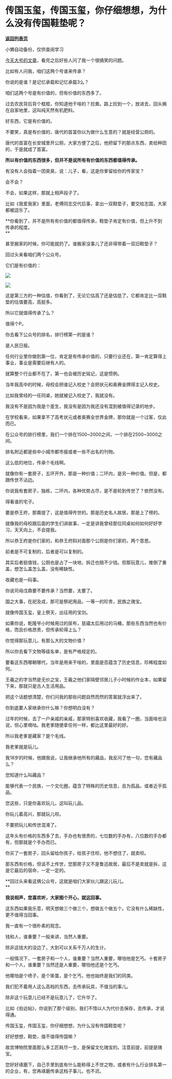 # 传国玉玺，传国玉玺，你仔细想想，为什么没有传国鞋垫呢？

[**返回列表页**](/gzh/记忆承载3)

小懒自动备份，仅供查阅学习

[今天大号的文章](http://mp.weixin.qq.com/s?__biz=MzU0MjYwNDU2Mw==&mid=2247496400&idx=1&sn=78e73781ef8a01d1e5110e9c36c417a0&chksm=fb1a9eaccc6d17ba430b44f9dc4fd52df2d73853afbbd7d53b4702712bc9e961db733c9049a9&scene=21#wechat_redirect)，看完之后好些人问了我一个很搞笑的问题。  

  

比如有人问我，咱们这两个号谁来传承？

  

你说的是谁？是记忆承载和记忆承载3么？  

  

咱们这两个号是有价值的，但有价值的东西多了。  

  

过去农民背后背个框框，你知道他干啥的？捡粪。路上捡到一个，放进去，回头搁在自家地里，这叫纯天然有机肥料。  

  

好东西，它是有价值的。  

  

不要笑，真是有价值的，唐代的首富你以为做什么生意的？就是经营公厕的。

  

唐代的首富在长安城里开公厕，大家方便了之后，他把留下的那点东西，卖给种田的，于是就成了首富。

  

 **所以有价值的东西很多，但并不是说所有有价值的东西都值得传承。**

  

有没有人会指着一团臭臭，说：儿子，看，这是你爹留给你的传家宝？

  

会不会？

  

不会，如果这样，那就上相声段子了。

  

比如《我爱我家》里面，老傅同志交代后事，拿出一双鞋垫子，要交给志国，大家都被逗乐了。

  

 **你看到了，并不是所有有价值的都值得传承，鞋垫子肯定有价值，但上升不到传承的程度。  
**

  

甚至搬家的时候，你可能就扔了。谁搬家没事儿了还非得带着一双旧鞋垫子？  

  

回过头来看咱们两个公众号。  

  

它们是有价值的：

![](https://mmbiz.qpic.cn/mmbiz_png/aYCQDPqZ8kxQxJCXolMqnJqcQUAR52ib6wUEMb1kMeia9gaQkvbbVV67NoKCicpL3gOzfsMoJ8ciaR8jsBO3lNkXdg/640?wx_fmt=png)

![](https://mmbiz.qpic.cn/mmbiz_png/aYCQDPqZ8kxQxJCXolMqnJqcQUAR52ib6aVWEichVpUlQpJDkzyKT2LicC5wlIQan07tGBaNGFibVpbyXv8GCJEyMA/640?wx_fmt=png)

这是第三方的一种估值，你看到了，无论它估高了还是估低了，它都肯定比一双鞋垫的估值要高，高挺多。  

  

所以它就值得传承了么？  

  

值得个P。

  

你去看下公众号的排名，排行榜第一的是谁？

  

是人民日报。  

  

任何行业里你做到第一位，肯定是有传承价值的，只要行业还在，第一肯定算得上事业，事业是需要后继有人的。

  

就算整个行业都不在了，第一也会被历史铭记，这是惯例。  

  

当年我高中的时候，母校会把谁记入校史？会把状元和奥赛金牌得主记入校史。

  

比如我曾经的一任同桌，她就被记入校史了，我就没有。

  

我没有不是因为我是个差生，我没有是因为我还没有混到被值得记录的地步。

  

在学校看来，如果拿不了高考状元或者奥赛全世界金牌，那你就是一个过客，仅此而已。  

  

在公众号的排行榜里，我们一个排在1500~2000之间，一个排在2500~3000之间。  

  

排名附近都是些中小城市都市报或者一些不出名的刊物。  

  

这么低的地位，传承个毛线啊。  

  

就像你有一套房子，五环开外，那是一种价值；二环内，是另一种价值。但是，都跟传世不沾边。

  

你说我有套房子，独栋，二环内，各种优势占尽，是不是轮到传世了？依然没有。

  

得看谁的宅子。  

  

要是恭王府，那甭提了，这是值得传世的。那是历史名人故居，那是上了榜的。

  

就像我的母校跟后面的学生们讲故事，一定是讲我曾经那位同桌如何如何好好学习，天天向上，不会提我。

  

所以恭王府是你们家的，和恭王府斜对面那个公厕是你们家的，两个意思。

  

前者是不可复制的，后者是可以复制的。  

  

其实后者挺值钱，公厕也是占了一块地，拆迁也赔不少钱。但那玩意儿，推倒了重盖，想怎么盖怎么盖，没有稀缺性。

  

收藏也是一码事。  

  

你说司母戊鼎要不要传承？当然要，太要了。

  

国之大事，在祀及戎，那可是祭祀用品，一等一的珍贵，民族之瑰宝。

  

就像传国玉玺，皇上祭天，出征用的宝剑。  

  

如果你说，乾隆爷小时候用过的尿布，慈禧太后用过的马桶，那些东西当然也有价格，而且价格昂贵，但传承轮得上么？

  

你觉得那玩意儿，有那么大的文物价值？  

  

所以你去看下文物等级名单，是有严格规定的。  

  

要看这东西哪朝哪代，当年是用来干啥的，里面是否蕴含了历史信息，珍稀程度如何。

  

王羲之的字当然是无价之宝，王羲之他们家隔壁邻居儿子小时候的作业本，如果留下来，那就只是古人生活用品。  

  

把这个话题想清楚，你们问我的那些问题自然而然的答案就浮出来了。  

  

你到底要人家继承你什么嘛？你想明白没有？  

  

过年的时候，去了一户亲戚的亲戚，那家特别喜欢收藏，我看了一圈，当面啥也没说，但心里嘀咕。我老爹随便拿任何一样，都比这里最好的好。  

  

所以我老爹是藏家？是个毛线。  

  

我老爹就是玩儿。

  

我18岁的时候，他跟我说，让我继承他所有的藏品，我反问了他一句，您有藏品么？  

  

您知道什么叫藏品？  

  

能够代表一个民族，一个文化圈，蕴含了特殊的历史信息，且为孤品，或者近乎孤品。

  

您这些，只是你喜欢玩儿，这叫玩儿品。  

  

你玩儿着高兴，那就玩儿呗。

  

不要把玩儿和传世混淆了。

  

这年头有价格的东西多了去，手办也有很贵的，七位数的手办有，八位数的手办都有，但那就是个手办而已。  

  

你买了一套房子，回头留给你孩子，给孩子住呗，他不想住了，就卖呗。  

  

那东西有价格，但谈不上传世，您那房子又不是鲁迅故居，最后不是卖就是拆，这是它最后的宿命，一定一定的。

  

 **回过头来看这俩公众号，这就是咱们大家伙儿跟这儿玩儿。  
**

  

 **我说相声，您喜欢听，大家图个开心，就这回事。**

  

这东西如果我乐意，明天想做三个做三个，想做五个做五个。它没有什么稀缺性，更不值得当回事。  

  

我一直有一个很朴素的观念。  

  

钱和人，谁重要？一般来讲，当然人重要。

  

除非这钱大的没边了，大到可以关系千万人的生计。

  

一般情况下，一套房子和一个人，谁重要？当然人重要，哪怕他是乞丐。十套房子和一个人，谁重要？当然还是人重要，哪怕他还是个乞丐。

  

他哪怕是个喷子，是个笨蛋，是个乞丐，他也始终是我们的同类。  

  

我们犯不着用人这么高档的东西，去传承玩具，不值当的事儿。

  

除非这个玩意儿已经不是玩意儿了，它升华了。

  

比如《伯远帖》，你说到了那个级别，我们不惜以人为代价去保存，去传承，才说得通。

  

传国玉玺，传国玉玺，你仔细想想，为什么没有传国鞋垫呢？

  

好好想想，鞋垫，值不值得传国嘛？

  

故宫博物院里面那么多工匠耗尽一生，是保留文化瑰宝的。注意前提，前提是瑰宝。

  

您好好琢磨下，自己手里到底有什么能称得上不世之物，或者有什么行业排名第一的企业，有，您再琢磨传承这档子事儿，也不迟。

